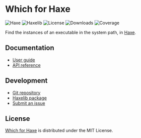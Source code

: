 # Which for Haxe
![Haxe](https://flat.badgen.net/badge/haxe/%3E%3D4.2.0/green) ![Haxelib](https://flat.badgen.net/haxelib/v/which) ![License](https://flat.badgen.net/haxelib/license/which) ![Downloads](https://flat.badgen.net/haxelib/d/which) ![Coverage](https://flat.badgen.net/coveralls/c/bitbucket/cedx/which.hx)

Find the instances of an executable in the system path, in [Haxe](https://haxe.org).

## Documentation
- [User guide](https://bitbucket.org/cedx/which.hx/wiki)
- [API reference](https://cedx.github.io/which.hx)

## Development
- [Git repository](https://bitbucket.org/cedx/which.hx)
- [Haxelib package](https://lib.haxe.org/p/which)
- [Submit an issue](https://bitbucket.org/cedx/which.hx/issues)

## License
[Which for Haxe](https://bitbucket.org/cedx/which.hx) is distributed under the MIT License.
